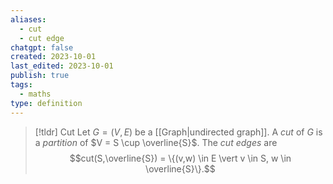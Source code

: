 ```yaml
---
aliases:
  - cut
  - cut edge
chatgpt: false
created: 2023-10-01
last_edited: 2023-10-01
publish: true
tags:
  - maths
type: definition
---
```

>[!tldr] Cut
>Let $G = (V,E)$ be a [[Graph|undirected graph]]. A *cut* of $G$ is a *partition* of $V = S \cup \overline{S}$. The *cut edges* are
>$$cut(S,\overline{S}) = \{(v,w) \in E \vert v \in S, w \in \overline{S}\}.$$
>

